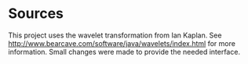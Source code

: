 # Sources
This project uses the wavelet transformation from Ian Kaplan. See http://www.bearcave.com/software/java/wavelets/index.html for more information.
Small changes were made to provide the needed interface.